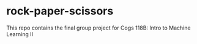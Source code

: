 # rock-paper-scissors

This repo contains the final group project for Cogs 118B: Intro to Machine Learning II

